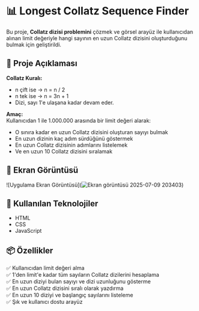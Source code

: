 # 📊 Longest Collatz Sequence Finder

Bu proje, **Collatz dizisi problemini** çözmek ve görsel arayüz ile kullanıcıdan alınan limit değeriyle hangi sayının en uzun Collatz dizisini oluşturduğunu bulmak için geliştirildi.

## 📌 Proje Açıklaması

**Collatz Kuralı:**
- n çift ise → n = n / 2  
- n tek ise  → n = 3n + 1  
- Dizi, sayı 1'e ulaşana kadar devam eder.

**Amaç:**  
Kullanıcıdan 1 ile 1.000.000 arasında bir limit değeri alarak:
- O sınıra kadar en uzun Collatz dizisini oluşturan sayıyı bulmak  
- En uzun dizinin kaç adım sürdüğünü göstermek  
- En uzun Collatz dizisinin adımlarını listelemek  
- Ve en uzun 10 Collatz dizisini sıralamak

## 📸 Ekran Görüntüsü

![Uygulama Ekran Görüntüsü](![Ekran görüntüsü 2025-07-09 203403](https://github.com/user-attachments/assets/61a3a987-f999-46b9-9202-04f2f82dfa94))

## 🚀 Kullanılan Teknolojiler

- HTML
- CSS
- JavaScript

## 📦 Özellikler

✅ Kullanıcıdan limit değeri alma  
✅ 1'den limit'e kadar tüm sayıların Collatz dizilerini hesaplama  
✅ En uzun diziyi bulan sayıyı ve dizi uzunluğunu gösterme  
✅ En uzun Collatz dizisini sıralı olarak yazdırma  
✅ En uzun 10 diziyi ve başlangıç sayılarını listeleme  
✅ Şık ve kullanıcı dostu arayüz  


